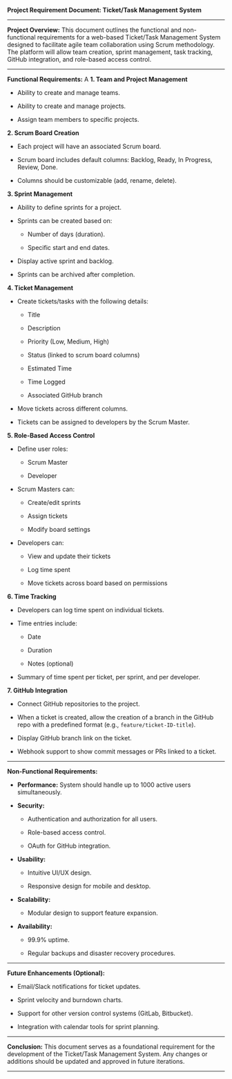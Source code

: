 **Project Requirement Document: Ticket/Task Management System**

---

**Project Overview:** This document outlines the functional and non-functional requirements for a web-based Ticket/Task Management System designed to facilitate agile team collaboration using Scrum methodology. The platform will allow team creation, sprint management, task tracking, GitHub integration, and role-based access control.

---

**Functional Requirements:**
A
**1\. Team and Project Management**

* Ability to create and manage teams.

* Ability to create and manage projects.

* Assign team members to specific projects.

**2\. Scrum Board Creation**

* Each project will have an associated Scrum board.

* Scrum board includes default columns: Backlog, Ready, In Progress, Review, Done.

* Columns should be customizable (add, rename, delete).

**3\. Sprint Management**

* Ability to define sprints for a project.

* Sprints can be created based on:

  * Number of days (duration).

  * Specific start and end dates.

* Display active sprint and backlog.

* Sprints can be archived after completion.

**4\. Ticket Management**

* Create tickets/tasks with the following details:

  * Title

  * Description

  * Priority (Low, Medium, High)

  * Status (linked to scrum board columns)

  * Estimated Time

  * Time Logged

  * Associated GitHub branch

* Move tickets across different columns.

* Tickets can be assigned to developers by the Scrum Master.

**5\. Role-Based Access Control**

* Define user roles:

  * Scrum Master

  * Developer

* Scrum Masters can:

  * Create/edit sprints

  * Assign tickets

  * Modify board settings

* Developers can:

  * View and update their tickets

  * Log time spent

  * Move tickets across board based on permissions

**6\. Time Tracking**

* Developers can log time spent on individual tickets.

* Time entries include:

  * Date

  * Duration

  * Notes (optional)

* Summary of time spent per ticket, per sprint, and per developer.

**7\. GitHub Integration**

* Connect GitHub repositories to the project.

* When a ticket is created, allow the creation of a branch in the GitHub repo with a predefined format (e.g., `feature/ticket-ID-title`).

* Display GitHub branch link on the ticket.

* Webhook support to show commit messages or PRs linked to a ticket.

---

**Non-Functional Requirements:**

* **Performance:** System should handle up to 1000 active users simultaneously.

* **Security:**

  * Authentication and authorization for all users.

  * Role-based access control.

  * OAuth for GitHub integration.

* **Usability:**

  * Intuitive UI/UX design.

  * Responsive design for mobile and desktop.

* **Scalability:**

  * Modular design to support feature expansion.

* **Availability:**

  * 99.9% uptime.

  * Regular backups and disaster recovery procedures.

---

**Future Enhancements (Optional):**

* Email/Slack notifications for ticket updates.

* Sprint velocity and burndown charts.

* Support for other version control systems (GitLab, Bitbucket).

* Integration with calendar tools for sprint planning.

---

**Conclusion:** This document serves as a foundational requirement for the development of the Ticket/Task Management System. Any changes or additions should be updated and approved in future iterations.

---
